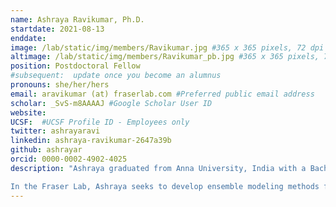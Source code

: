 ```yaml
---
name: Ashraya Ravikumar, Ph.D.
startdate: 2021-08-13
enddate:
image: /lab/static/img/members/Ravikumar.jpg #365 x 365 pixels, 72 dpi
altimage: /lab/static/img/members/Ravikumar_pb.jpg #365 x 365 pixels, 72 dpi
position: Postdoctoral Fellow
#subsequent:  update once you become an alumnus
pronouns: she/her/hers
email: aravikumar (at) fraserlab.com #Preferred public email address
scholar: _SvS-m8AAAAJ #Google Scholar User ID
website:
UCSF:  #UCSF Profile ID - Employees only
twitter: ashrayaravi
linkedin: ashraya-ravikumar-2647a39b
github: ashrayar
orcid: 0000-0002-4902-4025
description: "Ashraya graduated from Anna University, India with a Bachelor of Engineering in Computer Science. She completed her PhD in the Molecular Biophysics Unit at the Indian Insitute of Science in March 2021. During her PhD, Ashraya performed computational studies to understand various aspects of stereochemistry of crystal and cryo-EM protein structures.

In the Fraser Lab, Ashraya seeks to develop ensemble modeling methods for cryo-EM and X-ray crystallography."
---
```

